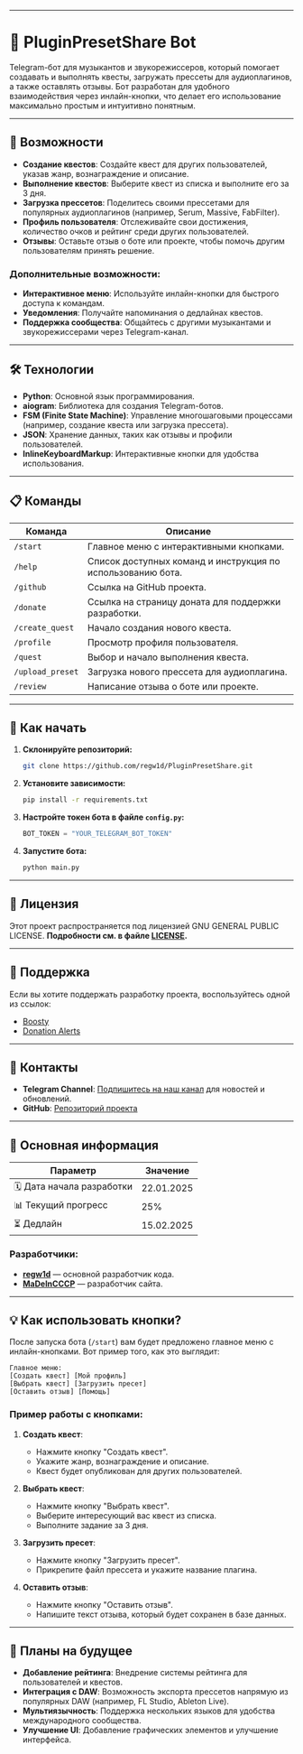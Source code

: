 
---

# 🎵 PluginPresetShare Bot

Telegram-бот для музыкантов и звукорежиссеров, который помогает создавать и выполнять квесты, загружать прессеты для аудиоплагинов, а также оставлять отзывы. Бот разработан для удобного взаимодействия через инлайн-кнопки, что делает его использование максимально простым и интуитивно понятным.

---

## 🌟 Возможности

- **Создание квестов**: Создайте квест для других пользователей, указав жанр, вознаграждение и описание.
- **Выполнение квестов**: Выберите квест из списка и выполните его за 3 дня.
- **Загрузка прессетов**: Поделитесь своими прессетами для популярных аудиоплагинов (например, Serum, Massive, FabFilter).
- **Профиль пользователя**: Отслеживайте свои достижения, количество очков и рейтинг среди других пользователей.
- **Отзывы**: Оставьте отзыв о боте или проекте, чтобы помочь другим пользователям принять решение.

### Дополнительные возможности:
- **Интерактивное меню**: Используйте инлайн-кнопки для быстрого доступа к командам.
- **Уведомления**: Получайте напоминания о дедлайнах квестов.
- **Поддержка сообщества**: Общайтесь с другими музыкантами и звукорежиссерами через Telegram-канал.

---

## 🛠️ Технологии

- **Python**: Основной язык программирования.
- **aiogram**: Библиотека для создания Telegram-ботов.
- **FSM (Finite State Machine)**: Управление многошаговыми процессами (например, создание квеста или загрузка прессета).
- **JSON**: Хранение данных, таких как отзывы и профили пользователей.
- **InlineKeyboardMarkup**: Интерактивные кнопки для удобства использования.

---

## 📋 Команды

| Команда          | Описание                                                                 |
|------------------|-------------------------------------------------------------------------|
| `/start`         | Главное меню с интерактивными кнопками.                                 |
| `/help`          | Список доступных команд и инструкция по использованию бота.             |
| `/github`        | Ссылка на GitHub проекта.                                               |
| `/donate`        | Ссылка на страницу доната для поддержки разработки.                     |
| `/create_quest`  | Начало создания нового квеста.                                          |
| `/profile`       | Просмотр профиля пользователя.                                          |
| `/quest`         | Выбор и начало выполнения квеста.                                       |
| `/upload_preset` | Загрузка нового прессета для аудиоплагина.                              |
| `/review`        | Написание отзыва о боте или проекте.                                    |

---

## 🚀 Как начать

1. **Склонируйте репозиторий:**
   ```bash
   git clone https://github.com/regw1d/PluginPresetShare.git
   ```

2. **Установите зависимости:**
   ```bash
   pip install -r requirements.txt
   ```

3. **Настройте токен бота в файле `config.py`:**
   ```python
   BOT_TOKEN = "YOUR_TELEGRAM_BOT_TOKEN"
   ```

4. **Запустите бота:**
   ```bash
   python main.py
   ```

---

## 📄 Лицензия

Этот проект распространяется под лицензией GNU GENERAL PUBLIC LICENSE. **Подробности см. в файле [LICENSE](LICENSE).**

---

## 🤝 Поддержка

Если вы хотите поддержать разработку проекта, воспользуйтесь одной из ссылок:

- [Boosty](https://boosty.to/regw1d)
- [Donation Alerts](https://www.donationalerts.com/r/regw1d)

---

## 📢 Контакты

- **Telegram Channel**: [Подпишитесь на наш канал](https://t.me/+2oWmBhIhLjw5OWI6) для новостей и обновлений.
- **GitHub**: [Репозиторий проекта](https://github.com/regw1d/PluginPresetShare)

---

## 📌 Основная информация

| Параметр                | Значение             |  
|-------------------------|----------------------|  
| 🗓️ Дата начала разработки | 22.01.2025         |  
| 📊 Текущий прогресс     | 25%                  |  
| ⏳ Дедлайн              | 15.02.2025           |  

### Разработчики:
- **[regw1d](https://github.com/regw1d/)** — основной разработчик кода.
- **[MaDeInCCCP](https://github.com/MaDeInCCCP2/)** — разработчик сайта.

---

## 💡 Как использовать кнопки?

После запуска бота (`/start`) вам будет предложено главное меню с инлайн-кнопками. Вот пример того, как это выглядит:

```
Главное меню:
[Создать квест] [Мой профиль]
[Выбрать квест] [Загрузить пресет]
[Оставить отзыв] [Помощь]
```

### Пример работы с кнопками:
1. **Создать квест**:
   - Нажмите кнопку "Создать квест".
   - Укажите жанр, вознаграждение и описание.
   - Квест будет опубликован для других пользователей.

2. **Выбрать квест**:
   - Нажмите кнопку "Выбрать квест".
   - Выберите интересующий вас квест из списка.
   - Выполните задание за 3 дня.

3. **Загрузить пресет**:
   - Нажмите кнопку "Загрузить пресет".
   - Прикрепите файл прессета и укажите название плагина.

4. **Оставить отзыв**:
   - Нажмите кнопку "Оставить отзыв".
   - Напишите текст отзыва, который будет сохранен в базе данных.

---

## 🔧 Планы на будущее

- **Добавление рейтинга**: Внедрение системы рейтинга для пользователей и квестов.
- **Интеграция с DAW**: Возможность экспорта прессетов напрямую из популярных DAW (например, FL Studio, Ableton Live).
- **Мультиязычность**: Поддержка нескольких языков для удобства международного сообщества.
- **Улучшение UI**: Добавление графических элементов и улучшение интерфейса.
